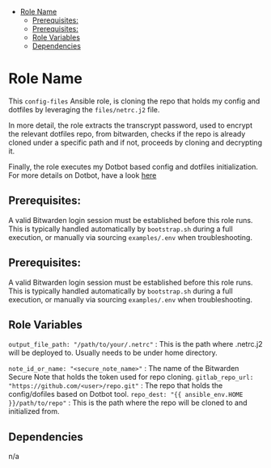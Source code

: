 - [Role Name](#role-name)
  - [Prerequisites:](#prerequisites)
  - [Prerequisites:](#prerequisites-1)
  - [Role Variables](#role-variables)
  - [Dependencies](#dependencies)


Role Name
=========

This `config-files` Ansible role, is cloning the repo that holds my config and dotfiles by leveraging the `files/netrc.j2` file.

In more detail, the role extracts the transcrypt password, used to encrypt the relevant dotfiles repo, from bitwarden, checks if the repo is already cloned under a specific path and if not, proceeds by cloning and decrypting it.

Finally, the role executes my Dotbot based config and dotfiles initialization. For more details on Dotbot, have a look [here](https://github.com/anishathalye/dotbot)

Prerequisites:
------------

A valid Bitwarden login session must be established before this role runs. This is typically handled automatically by `bootstrap.sh` during a full execution, or manually via sourcing `examples/.env` when troubleshooting.

Prerequisites:
------------

A valid Bitwarden login session must be established before this role runs. This is typically handled automatically by `bootstrap.sh` during a full execution, or manually via sourcing `examples/.env` when troubleshooting.

Role Variables
--------------


`output_file_path: "/path/to/your/.netrc"` : This is the path where .netrc.j2 will be deployed to. Usually needs to be under home directory.

`note_id_or_name: "<secure_note_name>"` : The name of the Bitwarden Secure Note that holds the token used for repo cloning.
`gitlab_repo_url: "https://github.com/<user>/repo.git"` : The repo that holds the config/dofiles based on Dotbot tool.
`repo_dest: "{{ ansible_env.HOME }}/path/to/repo"` : This is the path where the repo will be cloned to and initialized from.

Dependencies
------------

n/a